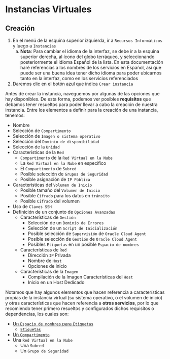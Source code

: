 # Instancias Virtuales

## Creación

1. En el menú de la esquina superior izquierda, ir a `Recursos Informáticos` y luego a `Instancias`
    <ol type="a">
        <li><b>Nota</b>: Para cambiar el idioma de la interfaz, se debe ir a la esquina superior derecha, al ícono del globo terráqueo, y seleccionando posteriormente el idioma Español de la lista. En esta documentación haré referencias a los nombres de los servicios en Español, así que puede ser una buena idea tener dicho idioma para poder ubicarnos tanto en la interfaz, como en los servicios referenciados</li>
    </ol>
2. Daremos clic en el botón azul que indica `Crear instancia`

Antes de crear la instancia, naveguemos por algunas de las opciones que hay disponibles. De esta forma, podemos ver posibles **requisitos** que debamos tener resueltos para poder llevar a cabo la creación de nuestra instancia. Entre los elementos a definir para la creación de una instancia, tenemos:

- Nombre
- Selección de `Compartimento`
- Selección de `Imagen o sistema operativo`
- Selección del `Dominio de disponibilidad`
- Selección de la `Unidad`
- Características de la `Red`
    - `Compartimento` de la `Red Virtual en la Nube`
    - La `Red Virtual en la Nube` en específico
    - El `Compartimento` de `Subred`
    - Posible selección de `Grupos de Seguridad`
    - Posible asignación de `IP Pública`
- Características del `Volumen de Inicio`
    - Posible tamaño del `Volumen de Inicio`
    - Posible `Cifrado` para los datos en `tránsito`
    - Posible `Cifrado` del volumen
- Uso de `Claves SSH`
- Definición de un conjunto de `Opciones Avanzadas`
    - Características de `Gestión`
        - Selección de un `Dominio de Errores`
        - Selección de un `Script de Inicialización`
        - Posible selección de `Supervisión` de `Oracle Cloud Agent`
        - Posible selección de `Gestión` de `Oracle Cloud Agent`
        - Posibles `Etiquetas` en un posible `Espacio de nombres`
    - Características de `Red`
        - Dirección `IP` Privada
        - Nombre de `Host`
        - Opciones de inicio
    - Características de la `Imagen`
        - Compilación de la Imagen
    Características del `Host`
        - Inicio en un Host Dedicado

Notamos que hay algunos elementos que hacen referencia a características propias de la instancia virtual (su sistema operativo, o el volumen de inicio) y otras características que hacen referencia a **otros servicios**, por lo que recomiendo tener primero resueltos y configurados dichos requisitos o dependencias, los cuales son:

- [Un `Espacio de nombres` para `Etiquetas`](https://github.com/MnKGuitarPro/oci/blob/master/tag-namespace/tag-namespace.md)
    - [`Etiquetas`](https://github.com/MnKGuitarPro/oci/blob/master/tag-namespace/tag-namespace.md#creaci%C3%B3n-de-etiquetas)
- [Un `Compartimento`](https://github.com/MnKGuitarPro/oci/blob/master/compartment/compartment.md)
- Una `Red Virtual en la Nube`
    - Una `Subred`
    - Un `Grupo de Seguridad`